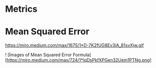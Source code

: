 # Metrics


# Mean Squared Error

https://miro.medium.com/max/1675/1*D-7K2fUG8Ev3iA_81svXjw.gif

! [İmages of Mean Squared Error Formula]  [https://miro.medium.com/max/724/1*lqDsPkfXPGen32Uem1PTNg.png]
